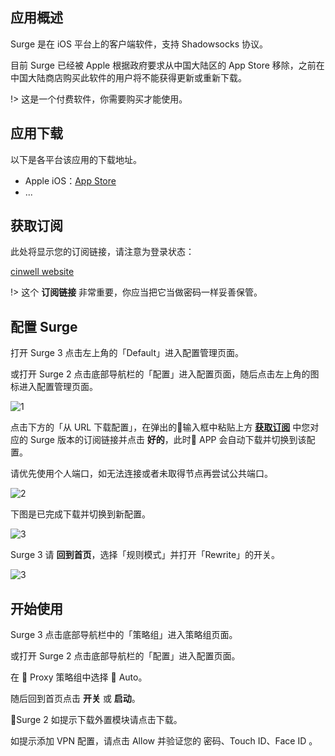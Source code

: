 ## 应用概述

Surge 是在 iOS 平台上的客户端软件，支持 Shadowsocks 协议。

目前 Surge 已经被 Apple 根据政府要求从中国大陆区的 App Store 移除，之前在中国大陆商店购买此软件的用户将不能获得更新或重新下载。

!> 这是一个付费软件，你需要购买才能使用。

## 应用下载

以下是各平台该应用的下载地址。

- Apple iOS：[App Store](https://itunes.apple.com/us/app/surge-3/id1442620678?ls=1&mt=8)
- ...

## 获取订阅

此处将显示您的订阅链接，请注意为登录状态：

[cinwell website](/sublink?type=surge ':include :type=markdown')

!> 这个 **订阅链接** 非常重要，你应当把它当做密码一样妥善保管。

## 配置 Surge

打开 Surge 3 点击左上角的「Default」进入配置管理页面。

或打开 Surge 2 点击底部导航栏的「配置」进入配置页面，随后点击左上角的图标进入配置管理页面。

![1](https://i.loli.net/2019/01/13/5c3a65cd0e3f1.jpeg ':size=400')

点击下方的「从 URL 下载配置」，在弹出的输入框中粘贴上方 **[获取订阅](#获取订阅)** 中您对应的 Surge 版本的订阅链接并点击 **好的**，此时 APP 会自动下载并切换到该配置。

请优先使用个人端口，如无法连接或者未取得节点再尝试公共端口。

![2](https://i.loli.net/2019/01/13/5c3a67a51a561.jpeg ':size=400')

下图是已完成下载并切换到新配置。

![3](https://i.loli.net/2019/01/13/5c3a68fd4868f.jpeg ':size=200')

Surge 3 请 **回到首页**，选择「规则模式」并打开「Rewrite」的开关。

![3](https://i.loli.net/2019/01/13/5c3a6b09ae0fa.jpeg ':size=200')

## 开始使用

Surge 3 点击底部导航栏中的「策略组」进入策略组页面。

或打开 Surge 2 点击底部导航栏的「配置」进入配置页面。

在 🍃 Proxy 策略组中选择 🏃 Auto。

随后回到首页点击 **开关** 或 **启动**。

Surge 2 如提示下载外置模块请点击下载。

如提示添加 VPN 配置，请点击 Allow 并验证您的 密码、Touch ID、Face ID 。
